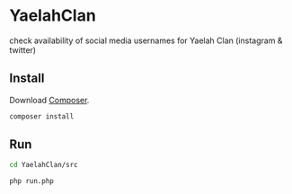 # YaelahClan
check availability of social media usernames for Yaelah Clan (instagram &amp; twitter)

## Install
Download [Composer](https://getcomposer.org/download/).

```bash
composer install
```

## Run
```bash
cd YaelahClan/src
```

```bash
php run.php
```
